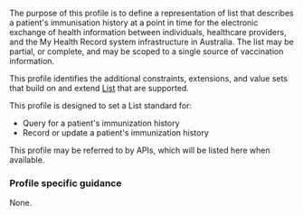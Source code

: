 The purpose of this profile is to define a representation of list that describes a patient's immunisation history at a point in time for the electronic exchange of health information between individuals, healthcare providers, and the My Health Record system infrastructure in Australia. The list may be partial, or complete, and may be scoped to a single source of vaccination information.

This profile identifies the additional constraints, extensions, and value sets that build on and extend [List](http://hl7.org/fhir/R4/list.html) that are supported. 

This profile is designed to set a List standard for:
* Query for a patient's immunization history
* Record or update a patient's immunization history

This profile may be referred to by APIs, which will be listed here when available.


### Profile specific guidance
None.

